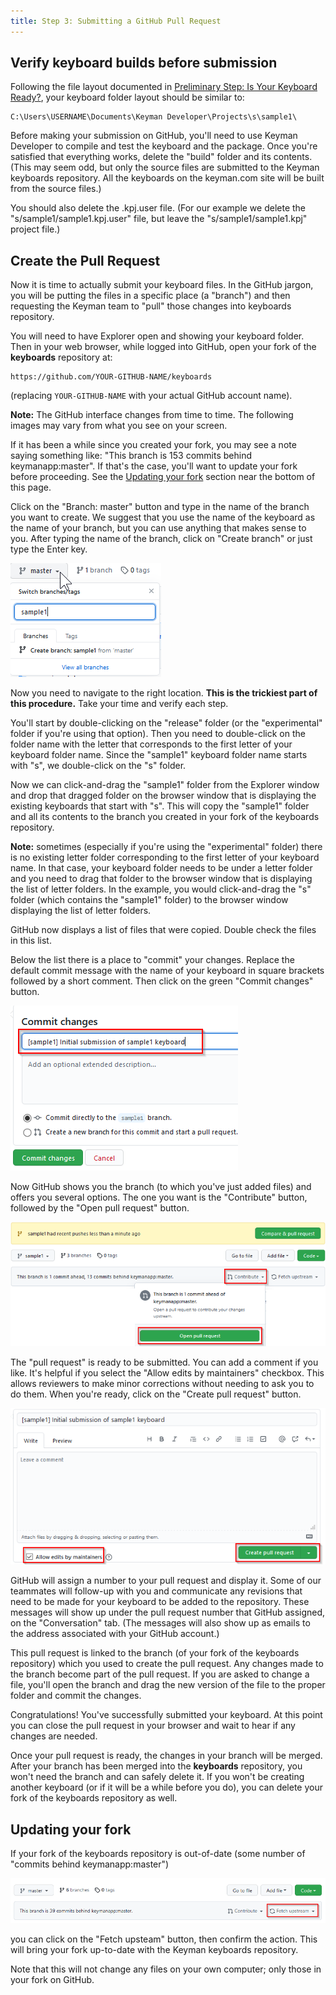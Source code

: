 ```yaml
---
title: Step 3: Submitting a GitHub Pull Request
---
```

## Verify keyboard builds before submission

Following the file layout documented in [Preliminary Step: Is Your Keyboard Ready?](step-0),
your keyboard folder layout should be similar to:

```
C:\Users\USERNAME\Documents\Keyman Developer\Projects\s\sample1\
```

Before making your submission on GitHub,
you'll need to use Keyman Developer to compile and test the keyboard and the package.
Once you're satisfied that everything works,
delete the "build" folder and its contents.
(This may seem odd, but only the source files are submitted to the Keyman keyboards repository.
All the keyboards on the keyman.com site will be built from the source files.)

You should also delete the .kpj.user file.
(For our example we delete the "s/sample1/sample1.kpj.user" file,
but leave the "s/sample1/sample1.kpj" project file.)

## Create the Pull Request

Now it is time to actually submit your keyboard files.
In the GitHub jargon, you will be putting the files in a specific place (a "branch")
and then requesting the Keyman team to "pull" those changes into keyboards repository.

You will need to have Explorer open and showing your keyboard folder.
Then in your web browser, while logged into GitHub,
open your fork of the **keyboards** repository at:

```
https://github.com/YOUR-GITHUB-NAME/keyboards
```

(replacing `YOUR-GITHUB-NAME` with your actual GitHub account name).

**Note:** The GitHub interface changes from time to time. The following images may vary from what you see on your screen.

If it has been a while since you created your fork, you may see a note saying something like: 
"This branch is 153 commits behind keymanapp:master". 
If that's the case, you'll want to update your fork before proceeding. 
See the [Updating your fork](#updating-your-fork) section near the bottom of this page.

Click on the "Branch: master" button and type in the name of the branch you want to create.
We suggest that you use the name of the keyboard as the name of your branch,
but you can use anything that makes sense to you.
After typing the name of the branch, click on "Create branch" or just type the Enter key.

![](../../../cdn/dev/img/developer/keyboards/github-create-branch.png)

Now you need to navigate to the right location.
**This is the trickiest part of this procedure.**
Take your time and verify each step.

You'll start by double-clicking on the "release" folder
(or the "experimental" folder if you're using that option).
Then you need to double-click on the folder name with the letter
that corresponds to the first letter of your keyboard folder name.
Since the "sample1" keyboard folder name starts with "s", we double-click on the "s" folder.

Now we can click-and-drag the "sample1" folder from the Explorer window and drop that dragged folder
on the browser window that is displaying the existing keyboards that start with "s".
This will copy the "sample1" folder and all its contents to the branch you created in your fork of the keyboards repository.

**Note:** sometimes (especially if you're using the "experimental" folder)
there is no existing letter folder corresponding to the first letter of your keyboard name.
In that case, your keyboard folder needs to be under a letter folder
and you need to drag that folder to the browser window that is displaying the list of letter folders.
In the example, you would click-and-drag the "s" folder (which contains the "sample1" folder)
to the browser window displaying the list of letter folders.

GitHub now displays a list of files that were copied.
Double check the files in this list.

Below the list there is a place to "commit" your changes.
Replace the default commit message with the name of your keyboard in square brackets followed by a short comment.
Then click on the green "Commit changes" button.

![](../../../cdn/dev/img/developer/keyboards/github-commit-message.png)

Now GitHub shows you the branch (to which you've just added files) and offers you several options.
The one you want is the "Contribute" button, followed by the "Open pull request" button.

![](../../../cdn/dev/img/developer/keyboards/github-pull-request-start.png)

The "pull request" is ready to be submitted.
You can add a comment if you like.
It's helpful if you select the "Allow edits by maintainers" checkbox.
This allows reviewers to make minor corrections without needing to ask you to do them.
When you're ready, click on the "Create pull request" button.

![](../../../cdn/dev/img/developer/keyboards/github-pull-request-final.png)

GitHub will assign a number to your pull request and display it.
Some of our teammates will follow-up with you and communicate
any revisions that need to be made for your keyboard to be added to the repository.
These messages will show up under the pull request number that GitHub assigned, on the "Conversation" tab.
(The messages will also show up as emails to the address associated with your GitHub account.)

This pull request is linked to the branch (of your fork of the keyboards repository) which you used to create the pull request.
Any changes made to the branch become part of the pull request.
If you are asked to change a file, you'll open the branch and drag the new version of the file to the proper folder
and commit the changes.

Congratulations! You've successfully submitted your keyboard.
At this point you can close the pull request in your browser and wait to hear if any changes are needed.

Once your pull request is ready, the changes in your branch will be merged.
After your branch has been merged into the **keyboards** repository,
you won't need the branch and can safely delete it.
If you won't be creating another keyboard (or if it will be a while before you do),
you can delete your fork of the keyboards repository as well.

## Updating your fork

If your fork of the keyboards repository is out-of-date (some number of "commits behind keymanapp:master")

![](../../../cdn/dev/img/developer/keyboards/github-commits-behind.png)

you can click on the "Fetch upsteam" button, then confirm the action.
This will bring your fork up-to-date with the Keyman keyboards repository.

Note that this will not change any files on your own computer; only those in your fork on GitHub.
